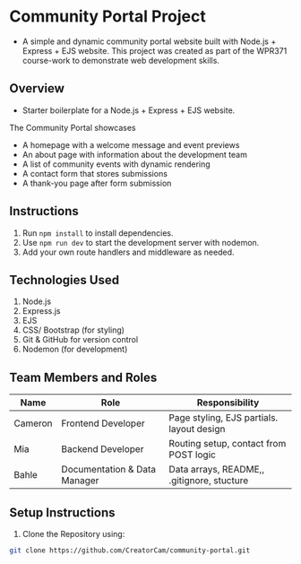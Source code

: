 # Community Portal Project

- A simple and dynamic community portal website built with Node.js + Express + EJS website. This project was created as part of the WPR371 course-work to demonstrate web development skills.

## Overview

- Starter boilerplate for a Node.js + Express + EJS website.

The Community Portal showcases
- A homepage with a welcome message and event previews
- An about page with information about the development team
- A list of community events with dynamic rendering
- A contact form that stores submissions
- A thank-you page after form submission


## Instructions

1. Run `npm install` to install dependencies.
2. Use `npm run dev` to start the development server with nodemon.
3. Add your own route handlers and middleware as needed.

## Technologies Used

1. Node.js
2. Express.js
3. EJS
4. CSS/ Bootstrap (for styling)
5. Git & GitHub for version control
6. Nodemon (for development)

## Team Members and Roles
| Name       | Role                        | Responsibility                             |
|------------|-----------------------------| -------------------------------------------|
|Cameron     | Frontend Developer          | Page styling, EJS partials. layout design  |
|Mia         | Backend Developer           | Routing setup, contact from POST logic     |
|Bahle       | Documentation & Data Manager| Data arrays, README,, .gitignore, stucture |

## Setup Instructions

1. Clone the Repository using:
```bash
git clone https://github.com/CreatorCam/community-portal.git